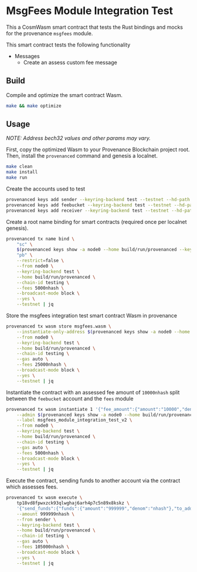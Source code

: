 # MsgFees Module Integration Test

This a CosmWasm smart contract that tests the Rust bindings and mocks for the provenance `msgfees`
module.

This smart contract tests the following functionality

- Messages
  - Create an assess custom fee message

## Build

Compile and optimize the smart contract Wasm.

```bash
make && make optimize
```

## Usage

_NOTE: Address bech32 values and other params may vary._

First, copy the optimized Wasm to your Provenance Blockchain project root.
Then, install the `provenanced` command and genesis a localnet.

```bash
make clean
make install
make run
```

Create the accounts used to test
```bash
provenanced keys add sender --keyring-backend test --testnet --hd-path "44'/1'/0'/0/0"
provenanced keys add feebucket --keyring-backend test --testnet --hd-path "44'/1'/0'/0/0"
provenanced keys add receiver --keyring-backend test --testnet --hd-path "44'/1'/0'/0/0"
```

Create a root name binding for smart contracts (required once per localnet genesis).

```bash
provenanced tx name bind \
    "sc" \
    $(provenanced keys show -a node0 --home build/run/provenanced --keyring-backend test --testnet) \
    "pb" \
    --restrict=false \
    --from node0 \
    --keyring-backend test \
    --home build/run/provenanced \
    --chain-id testing \
    --fees 5000nhash \
    --broadcast-mode block \
    --yes \
    --testnet | jq
```

Store the msgfees integration test smart contract Wasm in provenance

```bash
provenanced tx wasm store msgfees.wasm \
    --instantiate-only-address $(provenanced keys show -a node0 --home build/run/provenanced --keyring-backend test --testnet) \
    --from node0 \
    --keyring-backend test \
    --home build/run/provenanced \
    --chain-id testing \
    --gas auto \
    --fees 25000nhash \
    --broadcast-mode block \
    --yes \
    --testnet | jq
```

Instantiate the contract with an assessed fee amount of `10000nhash` split between the `feebucket` account and the `fees` module

```bash
provenanced tx wasm instantiate 1 '{"fee_amount":{"amount":"10000","denom":"nhash"},"fee_recipient":"$(provenanced keys show -a receiver --home build/run/provenanced --keyring-backend test --testnet)"}' \
    --admin $(provenanced keys show -a node0 --home build/run/provenanced --keyring-backend test --testnet) \
    --label msgfees_module_integration_test_v2 \
    --from node0 \
    --keyring-backend test \
    --home build/run/provenanced \
    --chain-id testing \
    --gas auto \
    --fees 5000nhash \
    --broadcast-mode block \
    --yes \
    --testnet | jq
```

Execute the contract, sending funds to another account via the contract which assesses fees.

```bash
provenanced tx wasm execute \
    tp18vd8fpwxzck93qlwghaj6arh4p7c5n89x8kskz \
    '{"send_funds":{"funds":{"amount":"999999","denom":"nhash"},"to_address":"$(provenanced keys show -a receiver --keyring-backend test --home build/run/provenanced -t)"}}' \
    --amount 999999nhash \
    --from sender \
    --keyring-backend test \
    --home build/run/provenanced \
    --chain-id testing \
    --gas auto \
    --fees 105000nhash \
    --broadcast-mode block \
    --yes \
    --testnet | jq
```
